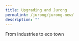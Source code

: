 ```yaml
---
title: Upgrading and Jurong
permalink: /jurong/jurong-new/
description: ""
---
```

From industries to eco town